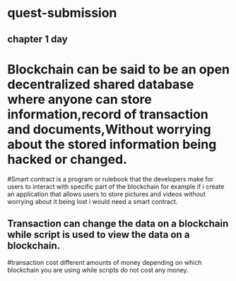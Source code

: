 # quest-submission
## chapter 1 day 
# Blockchain can be said to be an open decentralized shared database where anyone can store information,record of transaction and documents,Without worrying about the stored information being hacked or changed.
#Smart contract is a program or rulebook that the developers make for users to interact with specific part of the blockchain for example if i create an application that allows users to store pictures and videos without worrying about it being lost i would need a smart contract.
## Transaction can change the data on a blockchain while script is used to view the data on a blockchain.
#transaction cost different amounts of money depending on which blockchain you are using while scripts do not cost any money.

